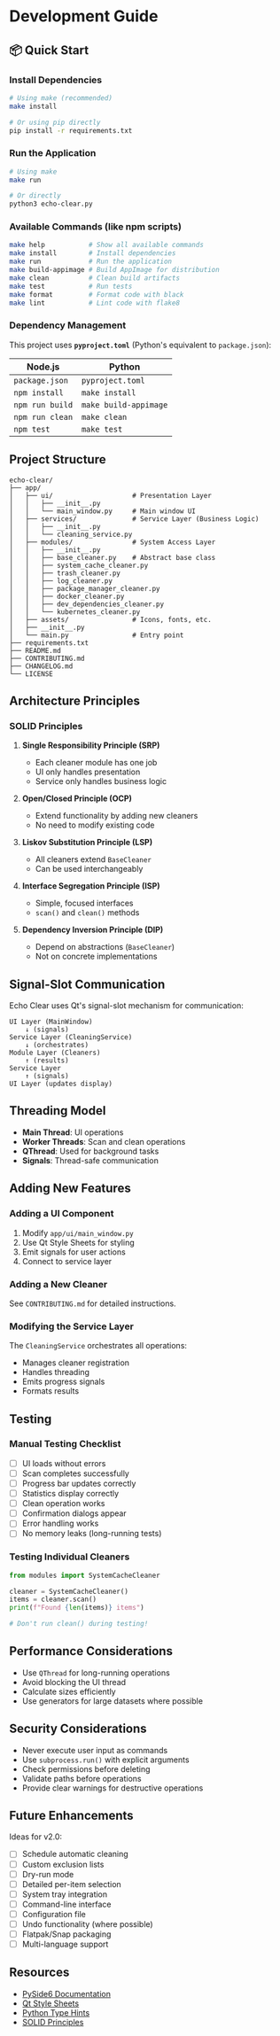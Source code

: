 # Development Guide

## 📦 Quick Start

### Install Dependencies

```bash
# Using make (recommended)
make install

# Or using pip directly
pip install -r requirements.txt
```

### Run the Application

```bash
# Using make
make run

# Or directly
python3 echo-clear.py
```

### Available Commands (like npm scripts)

```bash
make help           # Show all available commands
make install        # Install dependencies
make run            # Run the application
make build-appimage # Build AppImage for distribution
make clean          # Clean build artifacts
make test           # Run tests
make format         # Format code with black
make lint           # Lint code with flake8
```

### Dependency Management

This project uses **`pyproject.toml`** (Python's equivalent to `package.json`):

| Node.js          | Python                    |
|------------------|---------------------------|
| `package.json`   | `pyproject.toml`          |
| `npm install`    | `make install`            |
| `npm run build`  | `make build-appimage`     |
| `npm run clean`  | `make clean`              |
| `npm test`       | `make test`               |

## Project Structure

```
echo-clear/
├── app/
│   ├── ui/                    # Presentation Layer
│   │   ├── __init__.py
│   │   └── main_window.py     # Main window UI
│   ├── services/              # Service Layer (Business Logic)
│   │   ├── __init__.py
│   │   └── cleaning_service.py
│   ├── modules/               # System Access Layer
│   │   ├── __init__.py
│   │   ├── base_cleaner.py    # Abstract base class
│   │   ├── system_cache_cleaner.py
│   │   ├── trash_cleaner.py
│   │   ├── log_cleaner.py
│   │   ├── package_manager_cleaner.py
│   │   ├── docker_cleaner.py
│   │   ├── dev_dependencies_cleaner.py
│   │   └── kubernetes_cleaner.py
│   ├── assets/                # Icons, fonts, etc.
│   ├── __init__.py
│   └── main.py                # Entry point
├── requirements.txt
├── README.md
├── CONTRIBUTING.md
├── CHANGELOG.md
└── LICENSE
```

## Architecture Principles

### SOLID Principles

1. **Single Responsibility Principle (SRP)**
   - Each cleaner module has one job
   - UI only handles presentation
   - Service only handles business logic

2. **Open/Closed Principle (OCP)**
   - Extend functionality by adding new cleaners
   - No need to modify existing code

3. **Liskov Substitution Principle (LSP)**
   - All cleaners extend `BaseCleaner`
   - Can be used interchangeably

4. **Interface Segregation Principle (ISP)**
   - Simple, focused interfaces
   - `scan()` and `clean()` methods

5. **Dependency Inversion Principle (DIP)**
   - Depend on abstractions (`BaseCleaner`)
   - Not on concrete implementations

## Signal-Slot Communication

Echo Clear uses Qt's signal-slot mechanism for communication:

```
UI Layer (MainWindow)
    ↓ (signals)
Service Layer (CleaningService)
    ↓ (orchestrates)
Module Layer (Cleaners)
    ↑ (results)
Service Layer
    ↑ (signals)
UI Layer (updates display)
```

## Threading Model

- **Main Thread**: UI operations
- **Worker Threads**: Scan and clean operations
- **QThread**: Used for background tasks
- **Signals**: Thread-safe communication

## Adding New Features

### Adding a UI Component

1. Modify `app/ui/main_window.py`
2. Use Qt Style Sheets for styling
3. Emit signals for user actions
4. Connect to service layer

### Adding a New Cleaner

See `CONTRIBUTING.md` for detailed instructions.

### Modifying the Service Layer

The `CleaningService` orchestrates all operations:
- Manages cleaner registration
- Handles threading
- Emits progress signals
- Formats results

## Testing

### Manual Testing Checklist

- [ ] UI loads without errors
- [ ] Scan completes successfully
- [ ] Progress bar updates correctly
- [ ] Statistics display correctly
- [ ] Clean operation works
- [ ] Confirmation dialogs appear
- [ ] Error handling works
- [ ] No memory leaks (long-running tests)

### Testing Individual Cleaners

```python
from modules import SystemCacheCleaner

cleaner = SystemCacheCleaner()
items = cleaner.scan()
print(f"Found {len(items)} items")

# Don't run clean() during testing!
```

## Performance Considerations

- Use `QThread` for long-running operations
- Avoid blocking the UI thread
- Calculate sizes efficiently
- Use generators for large datasets where possible

## Security Considerations

- Never execute user input as commands
- Use `subprocess.run()` with explicit arguments
- Check permissions before deleting
- Validate paths before operations
- Provide clear warnings for destructive operations

## Future Enhancements

Ideas for v2.0:
- [ ] Schedule automatic cleaning
- [ ] Custom exclusion lists
- [ ] Dry-run mode
- [ ] Detailed per-item selection
- [ ] System tray integration
- [ ] Command-line interface
- [ ] Configuration file
- [ ] Undo functionality (where possible)
- [ ] Flatpak/Snap packaging
- [ ] Multi-language support

## Resources

- [PySide6 Documentation](https://doc.qt.io/qtforpython/)
- [Qt Style Sheets](https://doc.qt.io/qt-6/stylesheet-reference.html)
- [Python Type Hints](https://docs.python.org/3/library/typing.html)
- [SOLID Principles](https://en.wikipedia.org/wiki/SOLID)
